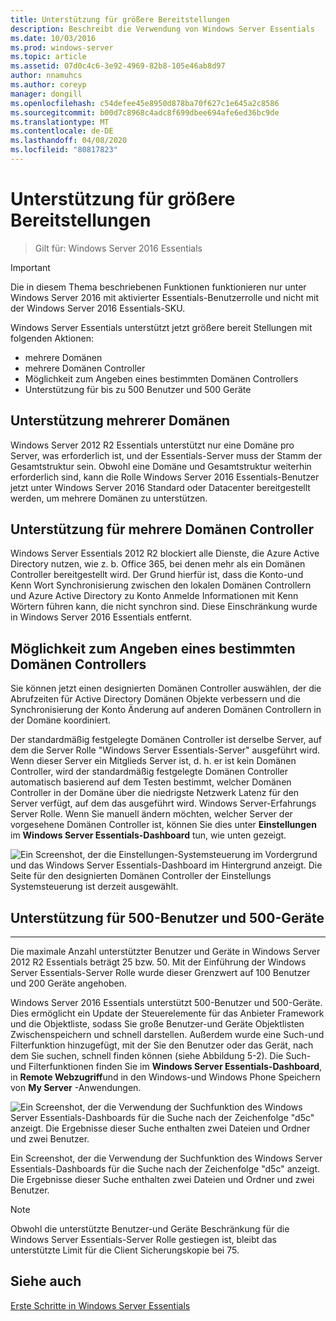 ```yaml
---
title: Unterstützung für größere Bereitstellungen
description: Beschreibt die Verwendung von Windows Server Essentials
ms.date: 10/03/2016
ms.prod: windows-server
ms.topic: article
ms.assetid: 07d0c4c6-3e92-4969-82b8-105e46ab8d97
author: nnamuhcs
ms.author: coreyp
manager: dongill
ms.openlocfilehash: c54defee45e8950d878ba70f627c1e645a2c8586
ms.sourcegitcommit: b00d7c8968c4adc8f699dbee694afe6ed36bc9de
ms.translationtype: MT
ms.contentlocale: de-DE
ms.lasthandoff: 04/08/2020
ms.locfileid: "80817823"
---
```

# <a name="support-for-larger-deployments"></a>Unterstützung für größere Bereitstellungen

>Gilt für: Windows Server 2016 Essentials

> [!IMPORTANT]  
> Die in diesem Thema beschriebenen Funktionen funktionieren nur unter Windows Server 2016 mit aktivierter Essentials-Benutzerrolle und nicht mit der Windows Server 2016 Essentials-SKU.


Windows Server Essentials unterstützt jetzt größere bereit Stellungen mit folgenden Aktionen:

- mehrere Domänen
- mehrere Domänen Controller
- Möglichkeit zum Angeben eines bestimmten Domänen Controllers
- Unterstützung für bis zu 500 Benutzer und 500 Geräte

## <a name="support-for-multiple-domains"></a>Unterstützung mehrerer Domänen

Windows Server 2012 R2 Essentials unterstützt nur eine Domäne pro Server, was erforderlich ist, und der Essentials-Server muss der Stamm der Gesamtstruktur sein. Obwohl eine Domäne und Gesamtstruktur weiterhin erforderlich sind, kann die Rolle Windows Server 2016 Essentials-Benutzer jetzt unter Windows Server 2016 Standard oder Datacenter bereitgestellt werden, um mehrere Domänen zu unterstützen.

## <a name="support-for-multiple-domain-controllers"></a>Unterstützung für mehrere Domänen Controller

 Windows Server Essentials 2012 R2 blockiert alle Dienste, die Azure Active Directory nutzen, wie z. b. Office 365, bei denen mehr als ein Domänen Controller bereitgestellt wird. Der Grund hierfür ist, dass die Konto-und Kenn Wort Synchronisierung zwischen den lokalen Domänen Controllern und Azure Active Directory zu Konto Anmelde Informationen mit Kenn Wörtern führen kann, die nicht synchron sind. Diese Einschränkung wurde in Windows Server 2016 Essentials entfernt.

## <a name="ability-to-specify-a-designated-domain-controller"></a>Möglichkeit zum Angeben eines bestimmten Domänen Controllers

Sie können jetzt einen designierten Domänen Controller auswählen, der die Abrufzeiten für Active Directory Domänen Objekte verbessern und die Synchronisierung der Konto Änderung auf anderen Domänen Controllern in der Domäne koordiniert.

Der standardmäßig festgelegte Domänen Controller ist derselbe Server, auf dem die Server Rolle "Windows Server Essentials-Server" ausgeführt wird. Wenn dieser Server ein Mitglieds Server ist, d. h. er ist kein Domänen Controller, wird der standardmäßig festgelegte Domänen Controller automatisch basierend auf dem Testen bestimmt, welcher Domänen Controller in der Domäne über die niedrigste Netzwerk Latenz für den Server verfügt, auf dem das ausgeführt wird. Windows Server-Erfahrungs Server Rolle. Wenn Sie manuell ändern möchten, welcher Server der vorgesehene Domänen Controller ist, können Sie dies unter **Einstellungen** im **Windows Server Essentials-Dashboard** tun, wie unten gezeigt.

![Ein Screenshot, der die Einstellungen-Systemsteuerung im Vordergrund und das Windows Server Essentials-Dashboard im Hintergrund anzeigt. Die Seite für den designierten Domänen Controller der Einstellungs Systemsteuerung ist derzeit ausgewählt.](media/larger-deployments-1.PNG)

## <a name="support-for-500-users-and-500-devices"></a>Unterstützung für 500-Benutzer und 500-Geräte
-------------------------------------

Die maximale Anzahl unterstützter Benutzer und Geräte in Windows Server 2012 R2 Essentials beträgt 25 bzw. 50. Mit der Einführung der Windows Server Essentials-Server Rolle wurde dieser Grenzwert auf 100 Benutzer und 200 Geräte angehoben.

Windows Server 2016 Essentials unterstützt 500-Benutzer und 500-Geräte. Dies ermöglicht ein Update der Steuerelemente für das Anbieter Framework und die Objektliste, sodass Sie große Benutzer-und Geräte Objektlisten Zwischenspeichern und schnell darstellen. Außerdem wurde eine Such-und Filterfunktion hinzugefügt, mit der Sie den Benutzer oder das Gerät, nach dem Sie suchen, schnell finden können (siehe Abbildung 5-2). Die Such-und Filterfunktionen finden Sie im **Windows Server Essentials-Dashboard**, in **Remote Webzugriff**und in den Windows-und Windows Phone Speichern von **My Server** -Anwendungen.

![Ein Screenshot, der die Verwendung der Suchfunktion des Windows Server Essentials-Dashboards für die Suche nach der Zeichenfolge "d5c" anzeigt. Die Ergebnisse dieser Suche enthalten zwei Dateien und Ordner und zwei Benutzer.](media/larger-deployments-2.PNG)

Ein Screenshot, der die Verwendung der Suchfunktion des Windows Server Essentials-Dashboards für die Suche nach der Zeichenfolge "d5c" anzeigt. Die Ergebnisse dieser Suche enthalten zwei Dateien und Ordner und zwei Benutzer.

> [!NOTE]  
> Obwohl die unterstützte Benutzer-und Geräte Beschränkung für die Windows Server Essentials-Server Rolle gestiegen ist, bleibt das unterstützte Limit für die Client Sicherungskopie bei 75.

<a name="see-also"></a>Siehe auch
--------
[Erste Schritte in Windows Server Essentials](get-started.md)